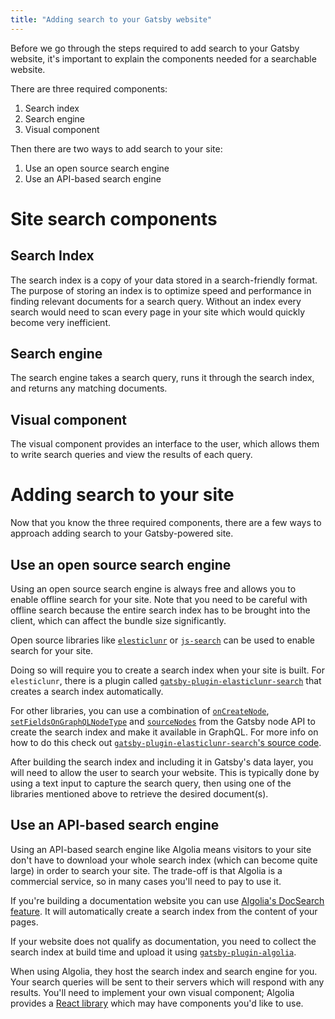 ```yaml
---
title: "Adding search to your Gatsby website"
---
```


Before we go through the steps required to add search to your Gatsby website, it's important to explain the components needed for a searchable website. 

There are three required components:

1. Search index
2. Search engine
3. Visual component

Then there are two ways to add search to your site:

1. Use an open source search engine
2. Use an API-based search engine 

# Site search components

## Search Index

The search index is a copy of your data stored in a search-friendly format. The purpose of storing an index is to optimize speed and performance in finding relevant documents for a search query. Without an index every search would need to scan every page in your site which would quickly become very inefficient.

## Search engine

The search engine takes a search query, runs it through the search index, and returns any matching documents.

## Visual component

The visual component provides an interface to the user, which allows them to write search queries and view the results of each query.

# Adding search to your site

Now that you know the three required components, there are a few ways to approach adding search to your Gatsby-powered site.

## Use an open source search engine

Using an open source search engine is always free and allows you to enable offline search for your site. Note that you need to be careful with offline search because the entire search index has to be brought into the client, which can affect the bundle size significantly.

Open source libraries like [`elesticlunr`](https://www.npmjs.com/package/elasticlunr) or [`js-search`](https://github.com/bvaughn/js-search) can be used to enable search for your site. 

Doing so will require you to create a search index when your site is built. For `elesticlunr`, there is a plugin called [`gatsby-plugin-elasticlunr-search`](https://github.com/andrew-codes/gatsby-plugin-elasticlunr-search) that creates a search index automatically. 

For other libraries, you can use a combination of [`onCreateNode`](https://www.gatsbyjs.org/docs/node-apis/#onCreateNode), [`setFieldsOnGraphQLNodeType`](https://www.gatsbyjs.org/docs/node-apis/#setFieldsOnGraphQLNodeType) and [`sourceNodes`](https://www.gatsbyjs.org/docs/node-apis/#sourceNodes) from the Gatsby node API to create the search index and make it available in GraphQL. For more info on how to do this check out [`gatsby-plugin-elasticlunr-search`'s source code](https://github.com/andrew-codes/gatsby-plugin-elasticlunr-search/blob/master/src/gatsby-node.js#L88-L126).

After building the search index and including it in Gatsby's data layer, you will need to allow the user to search your website. This is typically done by using a text input to capture the search query, then using one of the libraries mentioned above to retrieve the desired document(s).

## Use an API-based search engine 

Using an API-based search engine like Algolia means visitors to your site don't have to download your whole search index (which can become quite large) in order to search your site. The trade-off is that Algolia is a commercial service, so in many cases you'll need to pay to use it.

If you're building a documentation website you can use [Algolia's DocSearch feature](https://community.algolia.com/docsearch/). It will automatically create a search index from the content of your pages.

If your website does not qualify as documentation, you need to collect the search index at build time and upload it using [`gatsby-plugin-algolia`](https://github.com/algolia/gatsby-plugin-algolia).

When using Algolia, they host the search index and search engine for you. Your search queries will be sent to their servers which will respond with any results.  You'll need to implement your own visual component; Algolia provides a [React library](https://github.com/algolia/react-instantsearch) which may have components you'd like to use.
